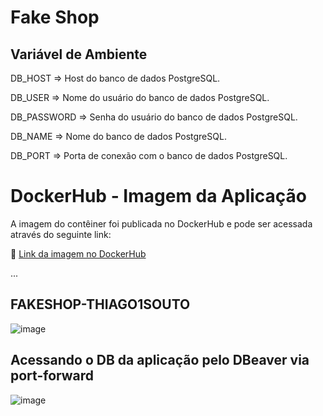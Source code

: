 # Fake Shop


## Variável de Ambiente
DB_HOST	=> Host do banco de dados PostgreSQL.

DB_USER => Nome do usuário do banco de dados PostgreSQL.

DB_PASSWORD	=> Senha do usuário do banco de dados PostgreSQL.

DB_NAME	=>	Nome do banco de dados PostgreSQL.

DB_PORT	=>	Porta de conexão com o banco de dados PostgreSQL.

# DockerHub - Imagem da Aplicação

A imagem do contêiner foi publicada no DockerHub e pode ser acessada através do seguinte link:

🔗 [Link da imagem no DockerHub](https://hub.docker.com/repository/docker/thiago1souto/fake-shop)
                           
...

## FAKESHOP-THIAGO1SOUTO

![image](https://github.com/user-attachments/assets/0f82411e-238e-4ba9-a352-dc4704917c78)


## Acessando o DB da aplicação pelo DBeaver via port-forward

![image](https://github.com/user-attachments/assets/73f6d28a-f7ea-42ba-8e63-86ea8d6aa087)


